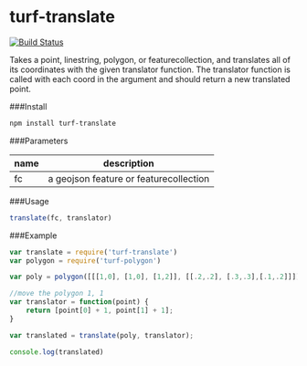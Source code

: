 turf-translate
=========
[![Build Status](https://travis-ci.org/klokoy/turf-translate.svg?branch=master)](https://travis-ci.org/klokoy/turf-translate.svg?branch=master)

Takes a point, linestring, polygon, or featurecollection, and translates all of its coordinates with the given translator function. The
translator function is called with each coord in the argument and should return a new translated point.

###Install

```sh
npm install turf-translate
```

###Parameters

|name|description|
|---|---|
|fc|a geojson feature or featurecollection|

###Usage

```js
translate(fc, translator)
```

###Example

```js
var translate = require('turf-translate')
var polygon = require('turf-polygon')

var poly = polygon([[[1,0], [1,0], [1,2]], [[.2,.2], [.3,.3],[.1,.2]]])

//move the polygon 1, 1
var translator = function(point) {
	return [point[0] + 1, point[1] + 1];
}

var translated = translate(poly, translator);

console.log(translated)
```
